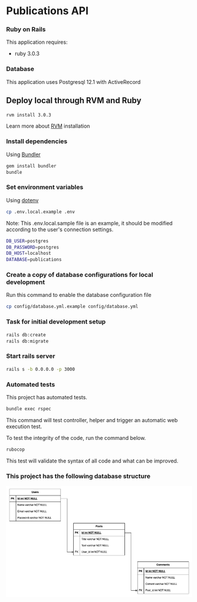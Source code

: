 # Publications API

### Ruby on Rails

This application requires:

- ruby 3.0.3

### Database

This application uses Postgresql 12.1 with ActiveRecord

## Deploy local through RVM and Ruby

```bash
rvm install 3.0.3
```

Learn more about [RVM](https://rvm.io/rvm/install) installation

### Install dependencies

Using [Bundler](https://github.com/bundler/bundler)

```bash
gem install bundler
bundle
```

### Set environment variables

Using [dotenv](https://github.com/bkeepers/dotenv)

```bash
cp .env.local.example .env
```

Note: This .env.local.sample file is an example, it should be modified according to the user's connection settings.

```bash
DB_USER=postgres
DB_PASSWORD=postgres
DB_HOST=localhost
DATABASE=publications
```

### Create a copy of database configurations for local development

Run this command to enable the database configuration file

```bash
cp config/database.yml.example config/database.yml
```

### Task for initial development setup

```bash
rails db:create
rails db:migrate
```

### Start rails server

```bash
rails s -b 0.0.0.0 -p 3000
```

### Automated tests

This project has automated tests.

```bash
bundle exec rspec
```

This command will test controller, helper and trigger an automatic web execution test.

To test the integrity of the code, run the command below.

```bash
rubocop
```

This test will validate the syntax of all code and what can be improved.

### This project has the following database structure

![alt text](vendor/assets/images/Publications_ER.png)
